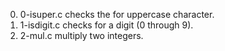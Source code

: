 0. 0-isuper.c checks the for uppercase character.
1. 1-isdigit.c checks for a digit (0 through 9).
2. 2-mul.c multiply two integers. 
